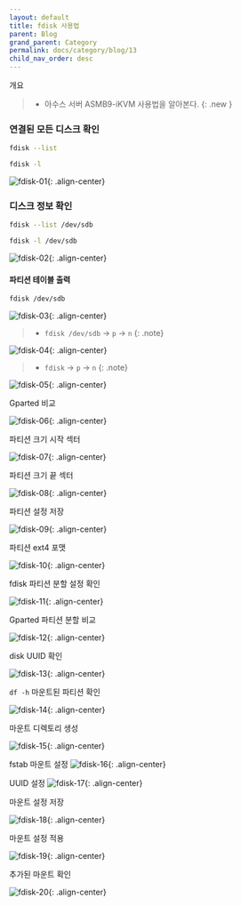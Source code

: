 ```yaml
---
layout: default
title: fdisk 사용법
parent: Blog
grand_parent: Category
permalink: docs/category/blog/13
child_nav_order: desc
---
```


개요

> - 아수스 서버 ASMB9-iKVM 사용법을 알아본다.
{: .new }

### 연결된 모든 디스크 확인
```bash
fdisk --list
```

```bash
fdisk -l
```

![fdisk-01](https://user-images.githubusercontent.com/36792594/150980148-0bfcdf2f-db66-44c5-9e65-b3511afa6b23.png){: .align-center}

### 디스크 정보 확인
```bash
fdisk --list /dev/sdb
```

```bash
fdisk -l /dev/sdb
```

![fdisk-02](https://user-images.githubusercontent.com/36792594/150980149-61f9e975-d776-4915-be88-6fb03707bed2.png){: .align-center}

#### 파티션 테이블 출력
```bash
fdisk /dev/sdb
```

![fdisk-03](https://user-images.githubusercontent.com/36792594/150980152-6140e1a9-473b-446a-8a5a-860652600141.png){: .align-center}

> - `fdisk /dev/sdb` → `p` → `n`
{: .note}

![fdisk-04](https://user-images.githubusercontent.com/36792594/150980154-7563ac18-68fd-4199-8dd2-1b7c80a155da.png){: .align-center}

> - `fdisk` → `p` → `n`
{: .note}

![fdisk-05](https://user-images.githubusercontent.com/36792594/150980155-71f02f75-e655-416a-887d-b2c9856535d5.png){: .align-center}

Gparted 비교

![fdisk-06](https://user-images.githubusercontent.com/36792594/150980156-4af192a2-0f16-4f41-866b-adad7e824092.png){: .align-center}

파티션 크기 시작 섹터

![fdisk-07](https://user-images.githubusercontent.com/36792594/150980158-5f071098-3ece-4f9a-abeb-dfe447538cab.png){: .align-center}

파티션 크기 끝 섹터

![fdisk-08](https://user-images.githubusercontent.com/36792594/150980160-d38fc811-89d3-4c41-8a1a-52f7e59fbe2d.png){: .align-center}

파티션 설정 저장

![fdisk-09](https://user-images.githubusercontent.com/36792594/150980161-4c587894-41c1-4e16-873e-a46732a29b2f.png){: .align-center}

파티션 ext4 포맷

![fdisk-10](https://user-images.githubusercontent.com/36792594/150980162-aa2ebf5b-5b66-44ff-9308-d8243bfb62f9.png){: .align-center}

fdisk 파티션 분할 설정 확인

![fdisk-11](https://user-images.githubusercontent.com/36792594/150980164-1ec58d53-2e3f-4fc5-bb89-aa051b84fad2.png){: .align-center}

Gparted 파티션 분할 비교

![fdisk-12](https://user-images.githubusercontent.com/36792594/150980167-eb828661-bcce-49d7-a072-a570924521a9.png){: .align-center}

disk UUID 확인

![fdisk-13](https://user-images.githubusercontent.com/36792594/150980169-ae862f94-c366-4af9-8c86-73d1dbc81a96.png){: .align-center}

`df -h` 마운트된 파티션 확인

![fdisk-14](https://user-images.githubusercontent.com/36792594/150980172-ba10eabe-e014-4fc7-af5e-35e1576f414c.png){: .align-center}

마운트 디렉토리 생성

![fdisk-15](https://user-images.githubusercontent.com/36792594/150980128-2253b321-5478-476c-a78e-59a8199a67f9.png){: .align-center}

fstab 마운트 설정
![fdisk-16](https://user-images.githubusercontent.com/36792594/150980134-2bbf0bd3-8e78-41ff-a23e-f80b268e6443.png){: .align-center}

UUID 설정
![fdisk-17](https://user-images.githubusercontent.com/36792594/150980137-5737ef4d-6827-4539-8add-fafa61cfb4b9.png){: .align-center}

마운트 설정 저장

![fdisk-18](https://user-images.githubusercontent.com/36792594/150980141-dc4843d8-8b59-4827-adb3-70c7ac347403.png){: .align-center}

마운트 설정 적용

![fdisk-19](https://user-images.githubusercontent.com/36792594/150980146-04d91697-7c2c-493b-a13c-1f3ab959c619.png){: .align-center}

추가된 마운트 확인

![fdisk-20](https://user-images.githubusercontent.com/36792594/150980147-c205477c-53b0-4e82-87b2-2816e4ee314f.png){: .align-center}